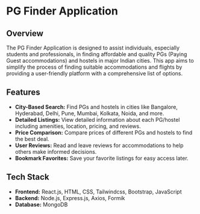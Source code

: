 # PG Finder Application

## Overview

The PG Finder Application is designed to assist individuals, especially students and professionals, in finding affordable and quality PGs (Paying Guest accommodations) and hostels in major Indian cities. This app aims to simplify the process of finding suitable accommodations and flights by providing a user-friendly platform with a comprehensive list of options.

## Features

- **City-Based Search:** Find PGs and hostels in cities like Bangalore, Hyderabad, Delhi, Pune, Mumbai, Kolkata, Noida, and more.
- **Detailed Listings:** View detailed information about each PG/hostel including amenities, location, pricing, and reviews.
- **Price Comparison:** Compare prices of different PGs and hostels to find the best deal.
- **User Reviews:** Read and leave reviews for accommodations to help others make informed decisions.
- **Bookmark Favorites:** Save your favorite listings for easy access later.

## Tech Stack

- **Frontend:** React.js, HTML, CSS, Tailwindcss, Bootstrap, JavaScript
- **Backend:** Node.js, Express.js, Axios, Formik
- **Database:** MongoDB
